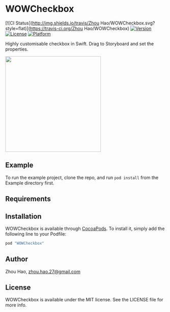 # WOWCheckbox

[![CI Status](http://img.shields.io/travis/Zhou Hao/WOWCheckbox.svg?style=flat)](https://travis-ci.org/Zhou Hao/WOWCheckbox)
[![Version](https://img.shields.io/cocoapods/v/WOWCheckbox.svg?style=flat)](http://cocoapods.org/pods/WOWCheckbox)
[![License](https://img.shields.io/cocoapods/l/WOWCheckbox.svg?style=flat)](http://cocoapods.org/pods/WOWCheckbox)
[![Platform](https://img.shields.io/cocoapods/p/WOWCheckbox.svg?style=flat)](http://cocoapods.org/pods/WOWCheckbox)

Highly customisable checkbox in Swift. Drag to Storyboard and set the properties.

<img src="demo.jpg" width="300">

## Example

To run the example project, clone the repo, and run `pod install` from the Example directory first.

## Requirements

## Installation

WOWCheckbox is available through [CocoaPods](http://cocoapods.org). To install
it, simply add the following line to your Podfile:

```ruby
pod "WOWCheckbox"
```

## Author

Zhou Hao, zhou.hao.27@gmail.com

## License

WOWCheckbox is available under the MIT license. See the LICENSE file for more info.
